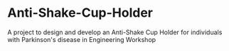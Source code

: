 # Anti-Shake-Cup-Holder
A project to design and develop an Anti-Shake Cup Holder for individuals with Parkinson's disease in Engineering Workshop
